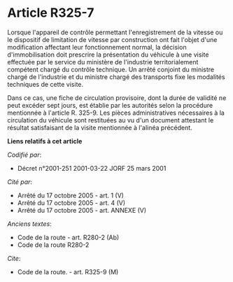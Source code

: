 # Article R325-7

Lorsque l'appareil de contrôle permettant l'enregistrement de la vitesse ou le dispositif de limitation de vitesse par
construction ont fait l'objet d'une modification affectant leur fonctionnement normal, la décision d'immobilisation doit
prescrire la présentation du véhicule à une visite effectuée par le service du ministère de l'industrie territorialement
compétent chargé du contrôle technique. Un arrêté conjoint du ministre chargé de l'industrie et du ministre chargé des
transports fixe les modalités techniques de cette visite.

Dans ce cas, une fiche de circulation provisoire, dont la durée de validité ne peut excéder sept jours, est établie par les
autorités selon la procédure mentionnée à l'article R. 325-9. Les pièces administratives nécessaires à la circulation du
véhicule sont restituées au vu d'un document attestant le résultat satisfaisant de la visite mentionnée à l'alinéa précédent.

**Liens relatifs à cet article**

_Codifié par_:

  - Décret n°2001-251 2001-03-22 JORF 25 mars 2001

_Cité par_:

  - Arrêté du 17 octobre 2005 - art. 1 (V)
  - Arrêté du 17 octobre 2005 - art. 4 (V)
  - Arrêté du 17 octobre 2005 - art. ANNEXE (V)

_Anciens textes_:

  - Code de la route - art. R280-2 (Ab)
  - Code de la route R280-2

_Cite_:

  - Code de la route. - art. R325-9 (M)
